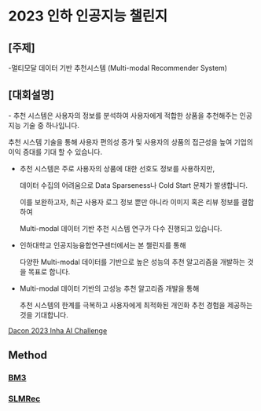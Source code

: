 <h1>2023 인하 인공지능 챌린지</h1>

<h2>[주제]</h2>
<p>-멀티모달 데이터 기반 추천시스템 (Multi-modal Recommender System)</p>

<h2>[대회설명]</h2>
<p>- 추천 시스템은 사용자의 정보를 분석하여 사용자에게 적합한 상품을 추천해주는 인공지능 기술 중 하나입니다.

  추천 시스템 기술을 통해 사용자 편의성 증가 및 사용자의 상품의 접근성을 높여 기업의 이익 증대를 기대 할 수 있습니다.



- 추천 시스템은 주로 사용자의 상품에 대한 선호도 정보를 사용하지만,

  데이터 수집의 어려움으로 Data Sparseness나 Cold Start 문제가 발생합니다. 

  이를 보완하고자, 최근 사용자 로그 정보 뿐만 아니라 이미지 혹은 리뷰 정보를 결합하여 

  Multi-modal 데이터 기반 추천 시스템 연구가 다수 진행되고 있습니다.



- 인하대학교 인공지능융합연구센터에서는 본 챌린지를 통해 

  다양한 Multi-modal 데이터를 기반으로 높은 성능의 추천 알고리즘을 개발하는 것을 목표로 합니다.



- Multi-modal 데이터 기반의 고성능 추천 알고리즘 개발을 통해 

  추천 시스템의 한계를 극복하고 사용자에게 최적화된 개인화 추천 경험을 제공하는 것을 기대합니다.</p>

<a href="https://dacon.io/competitions/official/236113/overview/rules">Dacon 2023 Inha AI Challenge</a>

<h2>Method</h2>
<p><h3><a href="https://arxiv.org/pdf/2207.05969.pdf">BM3</a></h3>

<h3><a href="https://ieeexplore.ieee.org/document/9811387">SLMRec</a></h3></p>

